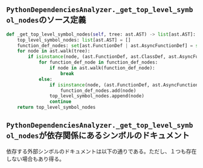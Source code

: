 ## `PythonDependenciesAnalyzer._get_top_level_symbol_nodes`のソース定義

```python
def _get_top_level_symbol_nodes(self, tree: ast.AST) -> list[ast.AST]:
    top_level_symbol_nodes: list[ast.AST] = []
    function_def_nodes: set[ast.FunctionDef | ast.AsyncFunctionDef] = set()
    for node in ast.walk(tree):
        if isinstance(node, (ast.FunctionDef, ast.ClassDef, ast.AsyncFunctionDef, ast.AnnAssign, ast.AugAssign, ast.Assign)):
            for function_def_node in function_def_nodes:
                if node in ast.walk(function_def_node):
                    break
            else:
                if isinstance(node, (ast.FunctionDef, ast.AsyncFunctionDef)):
                    function_def_nodes.add(node)
                top_level_symbol_nodes.append(node)
                continue
    return top_level_symbol_nodes
```

## `PythonDependenciesAnalyzer._get_top_level_symbol_nodes`が依存関係にあるシンボルのドキュメント

依存する外部シンボルのドキュメントは以下の通りである。ただし、１つも存在しない場合もあり得る。